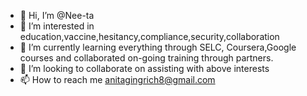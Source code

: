 - 👋 Hi, I’m @Nee-ta
- 👀 I’m interested in education,vaccine,hesitancy,compliance,security,collaboration 
- 🌱 I’m currently learning everything through SELC, Coursera,Google courses and collaborated on-going training through partners.
- 💞️ I’m looking to collaborate on assisting with above interests
- 📫 How to reach me anitagingrich8@gmail.com

<!---
Nee-ta/Nee-ta is a ✨ special ✨ repository because its `README.md` (this file) appears on your GitHub profile.
You can click the Preview link to take a look at your changes.
--->
